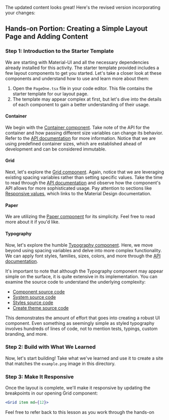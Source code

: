 The updated content looks great! Here's the revised version incorporating your changes:

## Hands-on Portion: Creating a Simple Layout Page and Adding Content

### Step 1: Introduction to the Starter Template

We are starting with Material-UI and all the necessary dependencies already installed for this activity. The starter template provided includes a few layout components to get you started. Let's take a closer look at these components and understand how to use and learn more about them:

1. Open the `PageOne.tsx` file in your code editor. This file contains the starter template for our layout page.
2. The template may appear complex at first, but let's dive into the details of each component to gain a better understanding of their usage.

#### Container

We begin with the [Container component](https://mui.com/material-ui/react-container/). Take note of the API for the container and how passing different size variables can change its behavior. Refer to the [API documentation](https://mui.com/material-ui/api/container/) for more information. Notice that we are using predefined container sizes, which are established ahead of development and can be considered immutable.

#### Grid

Next, let's explore the [Grid component](https://mui.com/material-ui/react-grid/). Again, notice that we are leveraging existing spacing variables rather than setting specific values. Take the time to read through the [API documentation](https://mui.com/material-ui/api/grid/) and observe how the component's API allows for more sophisticated usage. Pay attention to sections like [Responsive values](https://mui.com/material-ui/api/grid/), which links to the Material Design documentation.

#### Paper

We are utilizing the [Paper component](https://mui.com/material-ui/react-paper/) for its simplicity. Feel free to read more about it if you'd like.

#### Typography

Now, let's explore the humble [Typography component](https://mui.com/material-ui/react-typography/). Here, we move beyond using spacing variables and delve into more complex functionality. We can apply font styles, families, sizes, colors, and more through the [API documentation](https://mui.com/material-ui/api/typography/).

It's important to note that although the Typography component may appear simple on the surface, it is quite extensive in its implementation. You can examine the source code to understand the underlying complexity:

- [Component source code](https://github.com/mui/material-ui/blob/master/packages/mui-material/src/Typography/Typography.js)
- [System source code](https://github.com/mui/material-ui/blob/master/packages/mui-system/src/typography.js)
- [Styles source code](https://github.com/mui/material-ui/blob/a56b6032aae01675abb22cbbc00eb11960671fa9/packages/mui-material/src/styles/createTypography.js#L10)
- [Create theme source code](https://github.com/mui/material-ui/blob/a56b6032aae01675abb22cbbc00eb11960671fa9/packages/mui-system/src/createTheme/createTheme.test.js#L37)

This demonstrates the amount of effort that goes into creating a robust UI component. Even something as seemingly simple as styled typography involves hundreds of lines of code, not to mention tests, typings, custom branding, and more.

### Step 2: Build with What We Learned

Now, let's start building! Take what we've learned and use it to create a site that matches the `example.png` image in this directory.

### Step 3: Make It Responsive

Once the layout is complete, we'll make it responsive by updating the breakpoints in our opening Grid component:

```jsx
<Grid item md={12}>
```

Feel free to refer back to this lesson as you work through the hands-on
